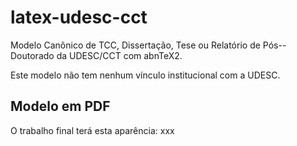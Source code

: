 # latex-udesc-cct

Modelo Canônico de TCC, Dissertação, Tese ou Relatório de Pós--Doutorado da UDESC/CCT com abnTeX2.

Este modelo não tem nenhum vínculo institucional com a UDESC.

## Modelo em PDF

O trabalho final terá esta aparência: xxx

